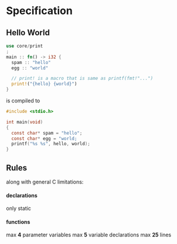 # Specification

## Hello World

```rust
use core/print
;
main :: fn() -> i32 {
  spam :: "hello"
  egg :: "world"

  // print! is a macro that is same as printf(fmt!"...")
  print!("{hello} {world}")
}
```

is compiled to

```c
#include <stdio.h>

int main(void)
{
  const char* spam = "hello";
  const char* egg = "world;
  printf("%s %s", hello, world);
}
```

## Rules

along with general C limitations:

#### declarations
only static

#### functions
max **4** parameter variables
max **5** variable declarations
max **25** lines
